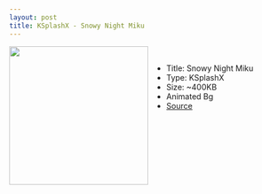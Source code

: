 ```yaml
---
layout: post
title: KSplashX - Snowy Night Miku
---
```

<img class="preview_image" height="250px" style="padding-right: 30px;" align="left" src="https://raw.githubusercontent.com/jurassicplayer/Weeb-Themes/master/weeb-ksplashx-themes/SnowyNightMiku/Preview.png" />

<br>

- Title: Snowy Night Miku
- Type: KSplashX
- Size: ~400KB
- Animated Bg
- [Source](https://github.com/jurassicplayer/Weeb-Themes/tree/master/weeb-ksplashx-themes/SnowyNightMiku)
